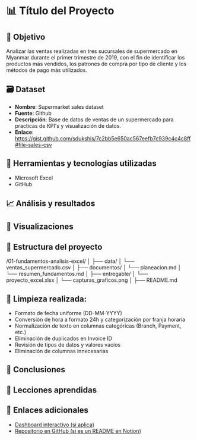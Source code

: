 # 📊 Título del Proyecto

## 🎯 Objetivo
Analizar las ventas realizadas en tres sucursales de supermercado en Myanmar durante el primer trimestre de 2019, con el fin de identificar los productos más vendidos, los patrones de compra por tipo de cliente y los métodos de pago más utilizados.

## 🗃️ Dataset
- **Nombre**: Supermarket sales dataset
- **Fuente**: Github
- **Descripción**: Base de datos de ventas de un supermercado para practicas de KPI's y visualización de datos.
- **Enlace**:  https://gist.github.com/sdukshis/7c2bb5e650ac567eefb7c939c4c4c8ff#file-sales-csv

## 🧰 Herramientas y tecnologías utilizadas
- Microsoft Excel
- GitHub

## 📈 Análisis y resultados
<!-- Breve resumen de tus hallazgos principales, KPIs, etc. -->

## 📸 Visualizaciones
<!-- Inserta o enlaza imágenes relevantes. Puedes usar ![nombre](ruta.png) -->

## 📂 Estructura del proyecto
/01-fundamentos-analisis-excel/
│
├── data/
│   └── ventas_supermercado.csv
│
├── documentos/
│   └── planeacion.md
│   └── resumen_fundamentos.md
│
├── entregable/
│   └── proyecto_excel.xlsx
│   └── capturas_graficos.png
│
├── README.md

## 🧹 Limpieza realizada:
- Formato de fecha uniforme (DD-MM-YYYY)
- Conversión de hora a formato 24h y categorización por franja horaria
- Normalización de texto en columnas categóricas (Branch, Payment, etc.)
- Eliminación de duplicados en Invoice ID
- Revisión de tipos de datos y valores vacíos
- Eliminación de columnas innecesarias

## 🧠 Conclusiones
<!-- ¿Qué descubriste, qué respuestas encontraste, qué significan los datos? -->

## 🧪 Lecciones aprendidas
<!-- Reflexión personal sobre lo que aprendiste como analista -->

## 🔗 Enlaces adicionales
- [Dashboard interactivo (si aplica)]()
- [Repositorio en GitHub (si es un README en Notion)]()